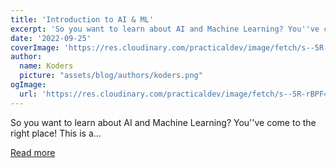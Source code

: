 ```yaml
---
title: 'Introduction to AI & ML'
excerpt: 'So you want to learn about AI and Machine Learning? You''ve come to the right place! This is a...'
date: '2022-09-25'
coverImage: 'https://res.cloudinary.com/practicaldev/image/fetch/s--5R-rBPF4--/c_imagga_scale,f_auto,fl_progressive,h_420,q_auto,w_1000/https://dev-to-uploads.s3.amazonaws.com/uploads/articles/0ygfco4j1cgdwecv8wj0.jpg'
author:
  name: Koders
  picture: "assets/blog/authors/koders.png"
ogImage:
  url: 'https://res.cloudinary.com/practicaldev/image/fetch/s--5R-rBPF4--/c_imagga_scale,f_auto,fl_progressive,h_420,q_auto,w_1000/https://dev-to-uploads.s3.amazonaws.com/uploads/articles/0ygfco4j1cgdwecv8wj0.jpg'
---
```


So you want to learn about AI and Machine Learning? You''ve come to the right place! This is a...

[Read more](https://dev.to/renhiyama/introduction-to-ai-ml-1jdb)
